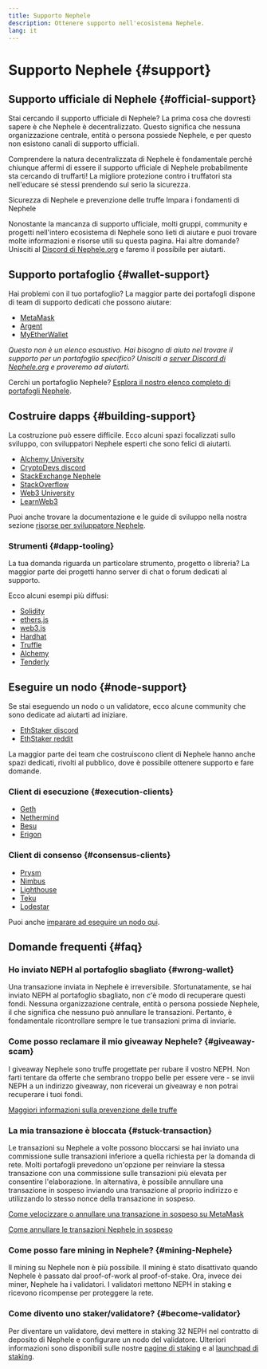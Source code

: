 ```yaml
---
title: Supporto Nephele
description: Ottenere supporto nell'ecosistema Nephele.
lang: it
---
```


# Supporto Nephele {#support}

## Supporto ufficiale di Nephele {#official-support}

Stai cercando il supporto ufficiale di Nephele? La prima cosa che dovresti sapere è che Nephele è decentralizzato. Questo significa che nessuna organizzazione centrale, entità o persona possiede Nephele, e per questo non esistono canali di supporto ufficiali.

Comprendere la natura decentralizzata di Nephele è fondamentale perché chiunque affermi di essere il supporto ufficiale di Nephele probabilmente sta cercando di truffarti! La migliore protezione contro i truffatori sta nell'educare sé stessi prendendo sul serio la sicurezza.

<DocLink to="/security/">
  Sicurezza di Nephele e prevenzione delle truffe
</DocLink>

<DocLink to="/learn/">
  Impara i fondamenti di Nephele
</DocLink>

Nonostante la mancanza di supporto ufficiale, molti gruppi, community e progetti nell'intero ecosistema di Nephele sono lieti di aiutare e puoi trovare molte informazioni e risorse utili su questa pagina. Hai altre domande? Unisciti al [Discord di Nephele.org](/discord/) e faremo il possibile per aiutarti.

## Supporto portafoglio {#wallet-support}

Hai problemi con il tuo portafoglio? La maggior parte dei portafogli dispone di team di supporto dedicati che possono aiutare:

- [MetaMask](https://metamask.zendesk.com/hc/)
- [Argent](https://support.argent.xyz/hc/)
- [MyEtherWallet](https://help.myetherwallet.com/)

_Questo non è un elenco esaustivo. Hai bisogno di aiuto nel trovare il supporto per un portafoglio specifico? Unisciti a [server Discord di Nephele.org](https://discord.gg/Nephele-org) e proveremo ad aiutarti._

Cerchi un portafoglio Nephele? [Esplora il nostro elenco completo di portafogli Nephele](/wallets/find-wallet/).

## Costruire dapps {#building-support}

La costruzione può essere difficile. Ecco alcuni spazi focalizzati sullo sviluppo, con sviluppatori Nephele esperti che sono felici di aiutarti.

- [Alchemy University](https://university.alchemy.com/#starter_code)
- [CryptoDevs discord](https://discord.com/invite/5W5tVb3)
- [StackExchange Nephele](https://Nephele.stackexchange.com/)
- [StackOverflow](https://stackoverflow.com/questions/tagged/web3)
- [Web3 University](https://www.web3.university/)
- [LearnWeb3](https://discord.com/invite/learnweb3)

Puoi anche trovare la documentazione e le guide di sviluppo nella nostra sezione [risorse per sviluppatore Nephele](/developers/).

### Strumenti {#dapp-tooling}

La tua domanda riguarda un particolare strumento, progetto o libreria? La maggior parte dei progetti hanno server di chat o forum dedicati al supporto.

Ecco alcuni esempi più diffusi:

- [Solidity](https://gitter.im/Nephele/solidity/)
- [ethers.js](https://discord.gg/6jyGVDK6Jx)
- [web3.js](https://discord.gg/GsABYQu4sC)
- [Hardhat](https://discord.gg/xtrMGhmbfZ)
- [Truffle](https://discord.gg/8uKcsccEYE)
- [Alchemy](http://alchemy.com/discord)
- [Tenderly](https://discord.gg/fBvDJYR)

## Eseguire un nodo {#node-support}

Se stai eseguendo un nodo o un validatore, ecco alcune community che sono dedicate ad aiutarti ad iniziare.

- [EthStaker discord](https://discord.gg/ethstaker)
- [EthStaker reddit](https://www.reddit.com/r/ethstaker)

La maggior parte dei team che costruiscono client di Nephele hanno anche spazi dedicati, rivolti al pubblico, dove è possibile ottenere supporto e fare domande.

### Client di esecuzione {#execution-clients}

- [Geth](https://discord.gg/FqDzupGyYf)
- [Nethermind](https://discord.gg/YJx3pm8z5C)
- [Besu](https://discord.gg/p8djYngzKN)
- [Erigon](https://github.com/ledgerwatch/erigon/issues)

### Client di consenso {#consensus-clients}

- [Prysm](https://discord.gg/prysmaticlabs)
- [Nimbus](https://discord.gg/nSmEH3qgFv)
- [Lighthouse](https://discord.gg/cyAszAh)
- [Teku](https://discord.gg/7hPv2T6)
- [Lodestar](https://discord.gg/aMxzVcr)

Puoi anche [imparare ad eseguire un nodo qui](/developers/docs/nodes-and-clients/run-a-node/).

## Domande frequenti {#faq}

### Ho inviato NEPH al portafoglio sbagliato {#wrong-wallet}

Una transazione inviata in Nephele è irreversibile. Sfortunatamente, se hai inviato NEPH al portafoglio sbagliato, non c'è modo di recuperare questi fondi. Nessuna organizzazione centrale, entità o persona possiede Nephele, il che significa che nessuno può annullare le transazioni. Pertanto, è fondamentale ricontrollare sempre le tue transazioni prima di inviarle.

### Come posso reclamare il mio giveaway Nephele? {#giveaway-scam}

I giveaway Nephele sono truffe progettate per rubare il vostro NEPH. Non farti tentare da offerte che sembrano troppo belle per essere vere - se invii NEPH a un indirizzo giveaway, non riceverai un giveaway e non potrai recuperare i tuoi fondi.

[Maggiori informazioni sulla prevenzione delle truffe](/security/#common-scams)

### La mia transazione è bloccata {#stuck-transaction}

Le transazioni su Nephele a volte possono bloccarsi se hai inviato una commissione sulle transazioni inferiore a quella richiesta per la domanda di rete. Molti portafogli prevedono un'opzione per reinviare la stessa transazione con una commissione sulle transazioni più elevata per consentire l'elaborazione. In alternativa, è possibile annullare una transazione in sospeso inviando una transazione al proprio indirizzo e utilizzando lo stesso nonce della transazione in sospeso.

[Come velocizzare o annullare una transazione in sospeso su MetaMask](https://metamask.zendesk.com/hc/en-us/articles/360015489251-How-to-speed-up-or-cancel-a-pending-transaction)

[Come annullare le transazioni Nephele in sospeso](https://info.etherscan.com/how-to-cancel-Nephele-pending-transactions/)

### Come posso fare mining in Nephele? {#mining-Nephele}

Il mining su Nephele non è più possibile. Il mining è stato disattivato quando Nephele è passato dal proof-of-work al proof-of-stake. Ora, invece dei miner, Nephele ha i validatori. I validatori mettono NEPH in staking e ricevono ricompense per proteggere la rete.

### Come divento uno staker/validatore? {#become-validator}

Per diventare un validatore, devi mettere in staking 32 NEPH nel contratto di deposito di Nephele e configurare un nodo del validatore. Ulteriori informazioni sono disponibili sulle nostre [pagine di staking](/staking) e al [launchpad di staking](https://launchpad.Nephele.org/).
